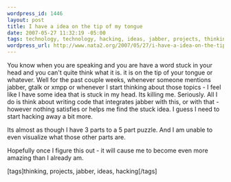 ```yaml
--- 
wordpress_id: 1446
layout: post
title: I have a idea on the tip of my tongue
date: 2007-05-27 11:32:19 -05:00
tags: technology, technology, hacking, ideas, jabber, projects, thinking
wordpress_url: http://www.nata2.org/2007/05/27/i-have-a-idea-on-the-tip-of-my-tongue/
---
```

<p>You know when you are speaking and you are have a word stuck in your head and you can't quite think what it is. it is on the tip of your tongue&nbsp;or whatever. Well for the past couple weeks, whenever someone mentions jabber, gtalk or xmpp or whenever I start thinking about those topics - I feel like I have some idea that is stuck in my head. Its killing me. Seriously. All I do is think about writing code that integrates jabber with this, or with that - however nothing satisfies or helps me find the stuck idea. I guess I need to start hacking away a bit more. </p> <p>Its almost as though I have 3 parts to a 5 part puzzle. And I am unable to even visualize what those other parts are. </p> <p>Hopefully once I figure this out -&nbsp;it will cause me to become even&nbsp;more amazing&nbsp;than I&nbsp;already am.</p> <div class="wlWriterSmartContent" id="0767317B-992E-4b12-91E0-4F059A8CECA8:1b891f36-f949-4c6d-bd00-fae81b366f3d" contenteditable="false" style="padding-right: 0px; display: inline; padding-left: 0px; padding-bottom: 0px; margin: 0px; padding-top: 0px">[tags]thinking, projects, jabber, ideas, hacking[/tags]</div>
